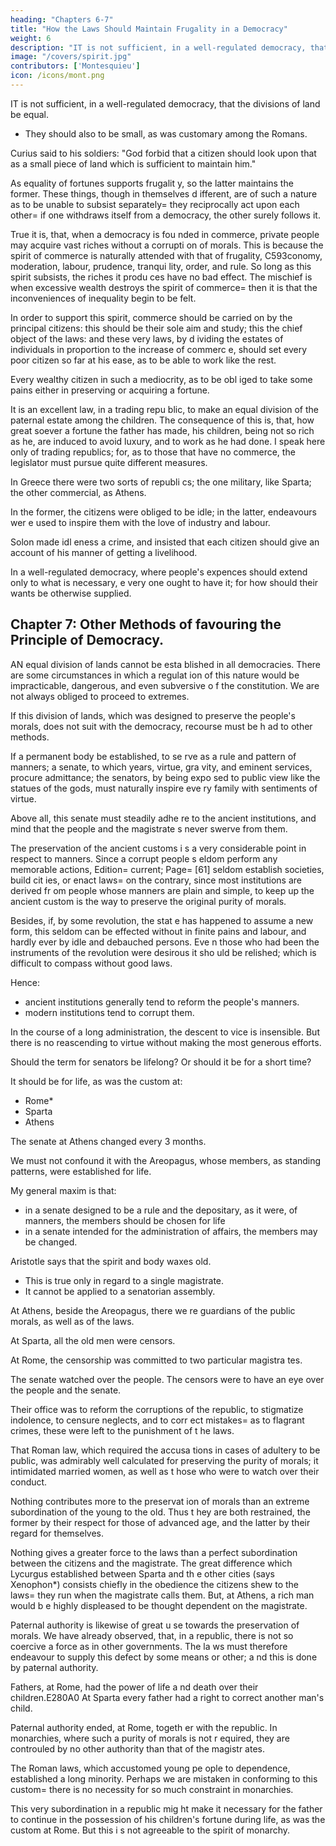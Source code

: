 ```yaml
---
heading: "Chapters 6-7"
title: "How the Laws Should Maintain Frugality in a Democracy"
weight: 6
description: "IT is not sufficient, in a well-regulated democracy, that the divisions of land be equal"
image: "/covers/spirit.jpg"
contributors: ['Montesquieu']
icon: /icons/mont.png
---
```




IT is not sufficient, in a well-regulated democracy, that the divisions of land be equal. 
- They should also to be small, as was customary among the Romans. 

Curius said to his soldiers: "God forbid that a citizen should look upon that as a small piece of land which is sufficient to maintain him."

As equality of fortunes supports frugalit y, so the latter maintains the former. These things, though in themselves d ifferent, are of such a nature as to be unable to subsist separately=  they  reciprocally act upon each other=  if one withdraws itself from a democracy, the other surely follows it.

True it is, that, when a democracy is fou nded in commerce, private people may acquire vast riches without a corrupti on of morals. This is because the spirit of commerce is naturally attended  with that of frugality, C593conomy, moderation, labour, prudence, tranqui lity, order, and rule. So long as this spirit subsists, the riches it produ ces have no bad effect. The mischief is when excessive wealth destroys the  spirit of commerce=  then it is that the inconveniences of inequality begin  to be felt.

In order to support this spirit, commerce should be carried on by the principal citizens: this should be their sole  aim and study; this the chief object of the laws: and these very laws, by d ividing the estates of individuals in proportion to the increase of commerc e, should set every poor citizen so far at his ease, as to be able to work  like the rest. 

Every wealthy citizen in such a mediocrity, as to be obl iged to take some pains either in preserving or acquiring a fortune.

It is an excellent law, in a trading repu blic, to make an equal division of the paternal estate among the children.  The consequence of this is, that, how great soever a fortune the father has made, his children, being not so rich as he, are induced to avoid luxury,  and to work as he had done. I speak here only of trading republics; for, as to those that have no commerce, the legislator must pursue quite different measures.

In Greece there were two sorts of republi cs; the one military, like Sparta; the other commercial, as Athens. 

In the former, the citizens were obliged to be idle; in the latter, endeavours wer e used to inspire them with the love of industry and labour. 

Solon made idl eness a crime, and insisted that each citizen should give an account of his manner of getting a livelihood. 

In a well-regulated democracy, where people's expences should extend only to what is necessary, e very one ought to have it; for how should their wants be otherwise supplied.


## Chapter 7: Other Methods of favouring the Principle of Democracy.

AN equal division of lands cannot be esta blished in all democracies. There are some circumstances in which a regulat ion of this nature would be impracticable, dangerous, and even subversive o f the constitution. We are not always obliged to proceed to extremes. 

If this division of lands, which was designed to preserve the people's morals, does not suit with the democracy, recourse must be h ad to other methods.

If a permanent body be established, to se rve as a rule and pattern of manners; a senate, to which years, virtue, gra vity, and eminent services, procure admittance; the senators, by being expo sed to public view like the statues of the gods, must naturally inspire eve ry family with sentiments of virtue.

Above all, this senate must steadily adhe re to the ancient institutions, and mind that the people and the magistrate s never swerve from them.

The preservation of the ancient customs i s a very considerable point in respect to manners. Since a corrupt people s eldom perform any memorable actions, Edition=  current; Page=  [61] seldom establish societies, build cit ies, or enact laws=  on the contrary, since most institutions are derived fr om people whose manners are plain and simple, to keep up the ancient custom is the way to preserve the original purity of morals.

Besides, if, by some revolution, the stat e has happened to assume a new form, this seldom can be effected without in finite pains and labour, and hardly ever by idle and debauched persons. Eve n those who had been the instruments of the revolution were desirous it sho uld be relished; which is difficult to compass without good laws.

Hence:
- ancient institutions generally tend to reform the people's manners. 
- modern institutions tend to corrupt them. 

In the course of a long administration, the descent to vice is insensible. But there is no reascending to virtue without making the most generous efforts.

Should the term for senators be lifelong? Or should it be for a short time?

It should be for life, as was the custom at:
- Rome*
- Sparta
- Athens


The senate at Athens changed every 3 months. 

We must not confound it with the Areopagus, whose members, as standing patterns, were established for life.

My general maxim is that:
- in a senate designed to be a rule and the depositary, as it were, of manners, the members should be chosen for life
- in a senate intended for the administration of affairs, the members may be changed.

Aristotle says that the spirit and body waxes old. 
- This is true only in regard to a single magistrate. 
- It cannot be applied to a senatorian assembly.

At Athens, beside the Areopagus, there we re guardians of the public morals, as well as of the laws.

At Sparta, all the old men were censors. 

At Rome, the censorship was committed to two particular magistra tes. 

The senate watched over the people. The censors were to have an eye over the people and the senate. 

Their office was to reform the corruptions of the republic, to stigmatize indolence, to censure neglects, and to corr ect mistakes=  as to flagrant crimes, these were left to the punishment of t he laws.

That Roman law, which required the accusa tions in cases of adultery to be public, was admirably well calculated for  preserving the purity of morals; it intimidated married women, as well as t hose who were to watch over their conduct.

Nothing contributes more to the preservat ion of morals than an extreme subordination of the young to the old. Thus t hey are both restrained, the former by their respect for those of advanced  age, and the latter by their regard for themselves.

Nothing gives a greater force to the laws than a perfect subordination between the citizens and the magistrate. The great difference which Lycurgus established between Sparta and th e other cities (says Xenophon*) consists chiefly in the obedience the citizens shew to the laws=  they run when the magistrate calls them. But, at Athens, a rich man would b e highly displeased to be thought dependent on the magistrate.

Paternal authority is likewise of great u se towards the preservation of morals. We have already observed, that, in a republic, there is not so coercive a force as in other governments. The la ws must therefore endeavour to supply this defect by some means or other; a nd this is done by paternal authority.

Fathers, at Rome, had the power of life a nd death over their children.E280A0 At Sparta every father had a right to correct another man's child.

Paternal authority ended, at Rome, togeth er with the republic. In monarchies, where such a purity of morals is not r equired, they are controuled by no other authority than that of the magistr ates.

The Roman laws, which accustomed young pe ople to dependence, established a long minority. Perhaps we are mistaken in conforming to this custom=  there is no necessity for so much constraint in monarchies.

This very subordination in a republic mig ht make it necessary for the father to continue in the possession of his children's fortune during life, as was the custom at Rome. But this i s not agreeable to the spirit of monarchy.
